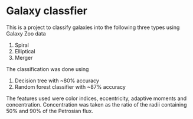 # Galaxy classfier 

This is a project to classify galaxies into the following three types using Galaxy Zoo data
1. Spiral 
2. Elliptical 
3. Merger

The classification was done using 
1. Decision tree with ~80% accuracy
2. Random forest classifier with ~87% accuracy

The features used were color indices, eccentricity, adaptive moments and concentration. Concentration was taken as the ratio of the radii containing 50% and 90% of the Petrosian flux.
